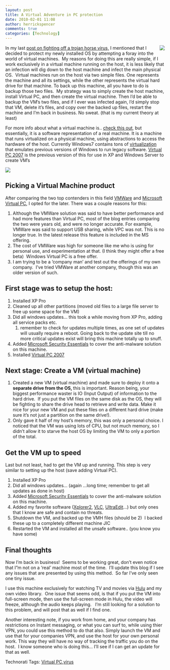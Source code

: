 ```yaml
---
layout: post
title: A Virtual Adventure in PC protection
date: 2010-02-01 11:08
author: herrickspencer
comments: true
categories: [Technology]
---
```

<div id="msgcns!DB2DE5E67B922610!314" class="bvMsg"><p><img align="right" src="http://ts1.mm.bing.net/images/thumbnail.aspx?q=1423140978696&amp;id=3e70012b51aa5e9ea2c92d934097b05d&amp;url=http://www.techwarelabs.com/articles/editorials/virtual_double/images/virtual.jpg" />In my last <a href="http://herrickspencer.spaces.live.com/Blog/cns!DB2DE5E67B922610!309.entry">post on fighting off a trojan horse virus,</a> I mentioned that I decided to protect my newly installed OS by attempting a foray into the world of virtual machines.  My reasons for doing this are really simple, if I work exclusively in a virtual machine running on the host, it is less likely that an infection will dig down to the host machine and infect the main physical OS.  Virtual machines run on the host via two simple files. One represents the machine and all its settings, while the other represents the virtual hard drive for that machine. To back up this machine, all you have to do is backup those two files.  My strategy was to simply create the host machine, install Virtual PC, and then create the virtual machine. Then I’d be able to backup the VM’s two files, and if I ever was infected again, I’d simply stop that VM, delete it’s files, and copy over the backed up files, restart the machine and I’m back in business. No sweat. (that is my current theory at least)</p> <p>For more info about what a virtual machine is.. <a href="http://en.wikipedia.org/wiki/Virtual_machine">check this out</a>, but essentially, it is a software representation of a real machine. It is a machine that runs virtualized on a physical machine, using abstractions to access the hardware of the host. Currently Windows7 contains tons of <a href="http://www.microsoft.com/windows/virtual-pc/">virtualization</a> that emulates previous versions of Windows to run legacy software. <a href="http://www.microsoft.com/windows/virtual-pc/support/virtual-pc-2007.aspx">Virtual PC 2007</a> is the previous version of this for use in XP and Windows Server to create VM’s</p> <p><img src="http://downloads.phpnuke.org/screenshots/33858/300x275x19114c578d.jpg" /></p> <h2>Picking a Virtual Machine product</h2> <p>After comparing the two top contenders in this field <a href="http://www.vmware.com/">VMWare</a> and <a href="http://www.microsoft.com/windows/virtual-pc/support/virtual-pc-2007.aspx">Microsoft Virtual PC</a>, I opted for the later. There was a couple reasons for this: </p> <ol> <li>Although the VMWare solution was said to have better performance and had more features than Virtual PC, most of the blog entries comparing the two were years old, and were no longer accurate. For example, VMWare was said to support USB sharing, while VPC was not. This is no longer true. In the latest release this feature is included in the MS offering.  <li>The cost of VMWare was high for someone like me who is using for personal use, and experimentation at that. (I think they might offer a free beta)  Windows Virtual PC is a free offer.  <li>I am trying to be a ‘company man’ and test out the offerings of my own company.  I’ve tried VMWare at another company, though this was an older version of such.</li></li></li></ol> <h2>First stage was to setup the host:</h2> <ol> <li>Installed XP Pro  <li>Cleaned up all other partitions (moved old files to a large file server to free up some space for the VM)  <li>Did all windows updates… this took a while moving from XP Pro, adding all service packs etc.  <ol> <li>remember to check for updates multiple times, as one set of updates will usually require a reboot. Going back to the update site till no more critical updates exist will bring this machine totally up to snuff.</li></ol> <li>Added <a href="http://www.microsoft.com/security_essentials/">Microsoft Security Essentials</a> to cover the anti-malware solution on this machine.  <li>Installed <a href="http://www.microsoft.com/windows/virtual-pc/support/virtual-pc-2007.aspx">Virtual PC 2007</a></li></li></ol> <h2>Next stage: Create a VM (virtual machine) </h2> <ol> <li>Created a new VM (virtual machine) and made sure to deploy it onto a <strong>separate drive from the OS, </strong>this is important. Reason being, your biggest performance waster is IO (Input Output) of information to the hard drive.  If you put the VM files on the same disk as the OS, they will be fighting to share the drive head to retrieve and write data. Make it nice for your new VM and put these files on a different hard drive (make sure it’s not just a partition on the same drive!).  <li>Only gave it half of my host’s memory, this was only a personal choice. I noticed that the VM was using lots of CPU, but not much memory, so I didn’t allow it to starve the host OS by limiting the VM to only a portion of the total.</li></li></ol> <h2>Get the VM up to speed</h2> <p>Last but not least, had to get the VM up and running. This step is very similar to setting up the host (save adding Virtual PC).</p> <ol> <li>Installed XP Pro  <li>Did all windows updates… (again …long time; remember to get all updates as done in host)  <li>Added <a href="http://www.microsoft.com/security_essentials/">Microsoft Security Essentials</a> to cover the anti-malware solution on this machine.  <li>Added my favorite software (<a href="http://www.zabkat.com/">Xplorer2</a>, <a href="http://www.videolan.org/vlc/">VLC</a>, <a href="http://www.ultraedit.com/">UltraEdit</a>…) but only ones that I know are safe and contain no threats.  <li>Shutdown the VM, and backed up the VMH files (should be 2)  I backed these up to a completely different machine JIC  <li>Restarted the VM and installed all the unsafe software.. (you know you have some)</li></li></li></li></li></li></ol> <h2>Final thoughts</h2> <p>Now I’m back in business!  Seems to be working great, don’t even notice that I”m not on a ‘real’ machine most of the time.  I’ll update this blog if I see any issues that are presented by using this method.  So far I’ve only seen one tiny issue.</p> <p>I use this machine exclusively for watching TV and movies via <a href="http://www.hulu.com/">Hulu</a> and my own video library.  One issue that seems odd, is that if you put the VM into full-screen mode, then use the full-screen mode in Hulu, the video will freeze, although the audio keeps playing.   I’m still looking for a solution to this problem, and will post that as well if I find one.</p> <p>Another interesting note, if you work from home, and your company has restrictions on Instant messaging, or what you can surf to, while using thier VPN, you could use this method to do that also. Simply launch the VM and use that for your companies VPN, and use the host for your own personal work. This way they will have no way of tracking the traffic you do on the host.  I know someone who is doing this… I’ll see if I can get an update for that as well.</p> <div style="display:inline;float:none;margin:0;padding:0;">Technorati Tags: <a href="http://technorati.com/tags/Virtual+PC" rel="tag">Virtual PC</a>,<a href="http://technorati.com/tags/virus" rel="tag">virus</a></div>  </div>
